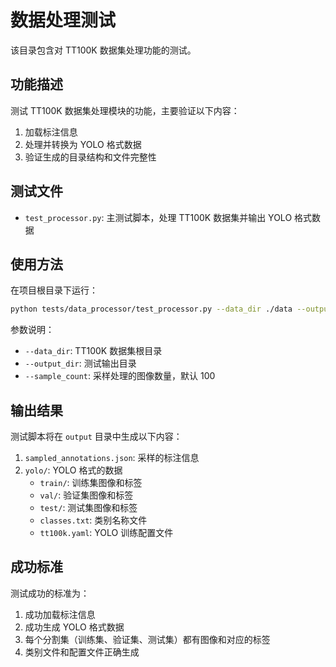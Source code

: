 # 数据处理测试

该目录包含对 TT100K 数据集处理功能的测试。

## 功能描述

测试 TT100K 数据集处理模块的功能，主要验证以下内容：

1. 加载标注信息
2. 处理并转换为 YOLO 格式数据
3. 验证生成的目录结构和文件完整性

## 测试文件

- `test_processor.py`: 主测试脚本，处理 TT100K 数据集并输出 YOLO 格式数据

## 使用方法

在项目根目录下运行：

```bash
python tests/data_processor/test_processor.py --data_dir ./data --output_dir ./tests/data_processor/output --sample_count 50
```

参数说明：
- `--data_dir`: TT100K 数据集根目录
- `--output_dir`: 测试输出目录
- `--sample_count`: 采样处理的图像数量，默认 100

## 输出结果

测试脚本将在 `output` 目录中生成以下内容：

1. `sampled_annotations.json`: 采样的标注信息
2. `yolo/`: YOLO 格式的数据
   - `train/`: 训练集图像和标签
   - `val/`: 验证集图像和标签
   - `test/`: 测试集图像和标签
   - `classes.txt`: 类别名称文件
   - `tt100k.yaml`: YOLO 训练配置文件

## 成功标准

测试成功的标准为：

1. 成功加载标注信息
2. 成功生成 YOLO 格式数据
3. 每个分割集（训练集、验证集、测试集）都有图像和对应的标签
4. 类别文件和配置文件正确生成 